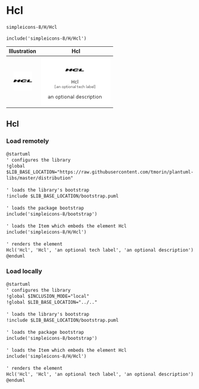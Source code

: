 # Hcl


```text
simpleicons-8/H/Hcl
```

```text
include('simpleicons-8/H/Hcl')
```



| Illustration | Hcl |
| :---: | :---: |
| ![illustration for Illustration](../../simpleicons-8/H/Hcl.png) | ![illustration for Hcl](../../simpleicons-8/H/Hcl.Local.png) |




## Hcl

### Load remotely
```plantuml
@startuml
' configures the library
!global $LIB_BASE_LOCATION="https://raw.githubusercontent.com/tmorin/plantuml-libs/master/distribution"

' loads the library's bootstrap
!include $LIB_BASE_LOCATION/bootstrap.puml

' loads the package bootstrap
include('simpleicons-8/bootstrap')

' loads the Item which embeds the element Hcl
include('simpleicons-8/H/Hcl')

' renders the element
Hcl('Hcl', 'Hcl', 'an optional tech label', 'an optional description')
@enduml
```

### Load locally
```plantuml
@startuml
' configures the library
!global $INCLUSION_MODE="local"
!global $LIB_BASE_LOCATION="../.."

' loads the library's bootstrap
!include $LIB_BASE_LOCATION/bootstrap.puml

' loads the package bootstrap
include('simpleicons-8/bootstrap')

' loads the Item which embeds the element Hcl
include('simpleicons-8/H/Hcl')

' renders the element
Hcl('Hcl', 'Hcl', 'an optional tech label', 'an optional description')
@enduml
```

